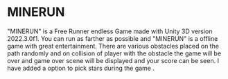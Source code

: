 # MINERUN

"MINERUN" is a Free Runner endless Game made with Unity 3D version 2022.3.0f1.
You can run as farther as possible and "MINERUN" is a offline game with great entertainment.
There are various obstacles placed on the path randomly and on collision of player with the obstacle the game will be over and game over scene will be displayed and your score can be seen.
I have added a option to pick stars during the game .
 




